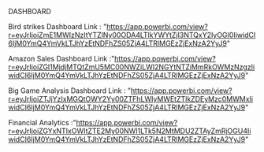 DASHBOARD

Bird strikes Dashboard Link : "https://app.powerbi.com/view?r=eyJrIjoiZmE1MWIzNzItYTZlNy00ODA4LTlkYWYtZjI3NTQxY2IyOGI0IiwidCI6IjM0YmQ4YmVkLTJhYzEtNDFhZS05ZjA4LTRlMGEzZjExNzA2YyJ9" 

Amazon Sales Dashboard Link :"https://app.powerbi.com/view?r=eyJrIjoiZGI1MjdjMTQtZmU5MC00NWZiLWI2NGYtNTZiMmRkOWMzNzgzIiwidCI6IjM0YmQ4YmVkLTJhYzEtNDFhZS05ZjA4LTRlMGEzZjExNzA2YyJ9"

Big Game Analysis Dashboard Link : "https://app.powerbi.com/view?r=eyJrIjoiZTJjYzIxMGQtOWY2Yy00ZTFhLWIyMWEtZTlkZDEyMzc0MWMxIiwidCI6IjM0YmQ4YmVkLTJhYzEtNDFhZS05ZjA4LTRlMGEzZjExNzA2YyJ9"

Financial Analytics :"https://app.powerbi.com/view?r=eyJrIjoiZGYxNTIxOWItZTE2My00NWI1LTk5N2MtMDU2ZTAyZmRjOGU4IiwidCI6IjM0YmQ4YmVkLTJhYzEtNDFhZS05ZjA4LTRlMGEzZjExNzA2YyJ9" 
